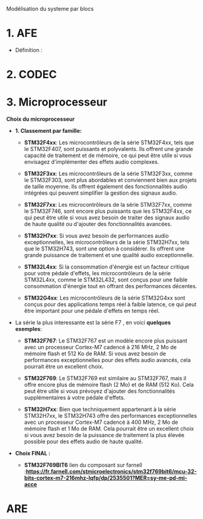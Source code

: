 Modélisation du systeme par blocs

# 1. AFE
- Définition :
  
# 2. CODEC

# 3. Microprocesseur

**Choix du microprocesseur**
  - **1. Classement par famille:**
    - **STM32F4xx**: Les microcontrôleurs de la série STM32F4xx, tels que le STM32F407, sont puissants et polyvalents. Ils offrent une grande capacité de traitement et de mémoire, ce qui peut être utile si vous envisagez d'implémenter des effets audio complexes.
     
    - **STM32F3xx**: Les microcontrôleurs de la série STM32F3xx, comme le STM32F303, sont plus abordables et conviennent bien aux projets de taille moyenne. Ils offrent également des fonctionnalités audio intégrées qui peuvent simplifier la gestion des signaux audio.
    - **STM32F7xx**: Les microcontrôleurs de la série STM32F7xx, comme le STM32F746, sont encore plus puissants que les STM32F4xx, ce qui peut être utile si vous avez besoin de traiter des signaux audio de haute qualité ou d'ajouter des fonctionnalités avancées.
    - **STM32H7xx**: Si vous avez besoin de performances audio exceptionnelles, les microcontrôleurs de la série STM32H7xx, tels que le STM32H743, sont une option à considérer. Ils offrent une grande puissance de traitement et une qualité audio exceptionnelle.
    - **STM32L4xx**: Si la consommation d'énergie est un facteur critique pour votre pédale d'effets, les microcontrôleurs de la série STM32L4xx, comme le STM32L432, sont conçus pour une faible consommation d'énergie tout en offrant des performances décentes.
    - **STM32G4xx**: Les microcontrôleurs de la série STM32G4xx sont conçus pour des applications temps réel à faible latence, ce qui peut être important pour une pédale d'effets en temps réel.

  - La série la plus interessante est la série F7 , en voici **quelques exemples**:

    - **STM32F767**: Le STM32F767 est un modèle encore plus puissant avec un processeur Cortex-M7 cadencé à 216 MHz, 2 Mo de mémoire flash et 512 Ko de RAM. Si vous avez besoin de performances exceptionnelles pour des effets audio avancés, cela pourrait être un excellent choix.

    - **STM32F769**: Le STM32F769 est similaire au STM32F767, mais il offre encore plus de mémoire flash (2 Mo) et de RAM (512 Ko). Cela peut être utile si vous prévoyez d'ajouter des fonctionnalités supplémentaires à votre pédale d'effets.

    - **STM32H7xx**: Bien que techniquement appartenant à la série STM32H7xx, le STM32H743 offre des performances exceptionnelles avec un processeur Cortex-M7 cadencé à 400 MHz, 2 Mo de mémoire flash et 1 Mo de RAM. Cela pourrait être un excellent choix si vous avez besoin de la puissance de traitement la plus élevée possible pour des effets audio de haute qualité.


  - **Choix FINAL :**

    - **STM32F769BIT6**
    lien du composant sur farnell :**https://fr.farnell.com/stmicroelectronics/stm32f769bit6/mcu-32-bits-cortex-m7-216mhz-lqfp/dp/2535501?MER=sy-me-pd-mi-acce**

# ARE
